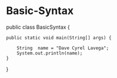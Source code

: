 # Basic-Syntax
public class BasicSyntax {

    public static void main(String[] args) {
        
        String  name = "Dave Cyrel Lavega";
        System.out.println(name);
    }
}
